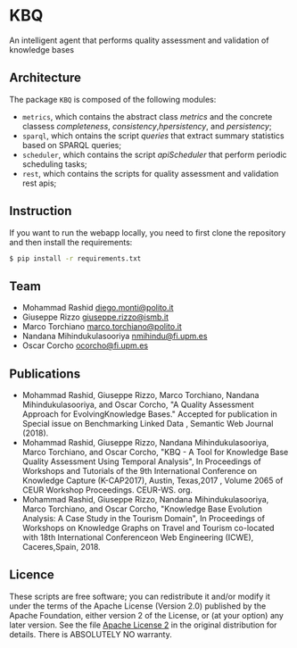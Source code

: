 # KBQ
An intelligent agent that performs quality assessment and validation of knowledge bases

## Architecture

The package `KBQ` is composed of the following modules:

- `metrics`, which contains the abstract class *metrics* and the concrete classess *completeness*, *consistency*,*hpersistency*, and *persistency*;
- `sparql`, which ontains the script *queries* that extract summary statistics based on SPARQL queries;
- `scheduler`, which contains the script *apiScheduler* that perform periodic scheduling tasks;
- `rest`, which contains the scripts for quality assessment and validation rest apis;



## Instruction

If you want to run the webapp locally, you need to first clone the repository and then install the requirements:

```bash
$ pip install -r requirements.txt
```

## Team

- Mohammad Rashid <diego.monti@polito.it>
- Giuseppe Rizzo <giuseppe.rizzo@ismb.it>
- Marco Torchiano <marco.torchiano@polito.it>
- Nandana Mihindukulasooriya <nmihindu@fi.upm.es>
- Oscar Corcho <ocorcho@fi.upm.es> 

## Publications

- Mohammad Rashid, Giuseppe Rizzo, Marco Torchiano, Nandana Mihindukulasooriya, and Oscar Corcho, "A Quality Assessment Approach for EvolvingKnowledge Bases." Accepted for publication in Special issue on Benchmarking Linked Data , Semantic Web Journal (2018).
- Mohammad Rashid, Giuseppe Rizzo, Nandana Mihindukulasooriya, Marco Torchiano, and Oscar Corcho, "KBQ - A Tool for Knowledge Base Quality Assessment Using Temporal Analysis", In Proceedings of Workshops and Tutorials of the 9th International Conference on Knowledge Capture (K-CAP2017), Austin, Texas,2017 , Volume 2065 of CEUR Workshop Proceedings. CEUR-WS. org.
- Mohammad Rashid, Giuseppe Rizzo, Nandana Mihindukulasooriya, Marco Torchiano, and Oscar Corcho, "Knowledge Base Evolution Analysis: A Case Study in the Tourism Domain", In Proceedings of Workshops on Knowledge Graphs on Travel and Tourism co-located with 18th International Conferenceon Web Engineering (ICWE), Caceres,Spain, 2018.

## Licence

These scripts are free software; you can redistribute it and/or modify it under the terms of the Apache License (Version 2.0)  published by the Apache Foundation, either version 2 of the License, or (at your option) any later version. See the file [Apache License 2](http://www.apache.org/licenses/LICENSE-2.0) in the original distribution for details. There is ABSOLUTELY NO warranty.

